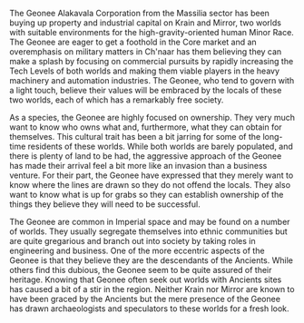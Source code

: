 The Geonee Alakavala Corporation from the Massilia sector has been buying up property and industrial capital on Krain and Mirror, two worlds with suitable environments for the high-gravity-oriented human Minor Race. The Geonee are eager to get a foothold in the Core market and an overemphasis on military matters in Ch'naar has them believing they can make a splash by focusing on commercial pursuits by rapidly increasing the Tech Levels of both worlds and making them viable players in the heavy machinery and automation industries. The Geonee, who tend to govern with a light touch, believe their values will be embraced by the locals of these two worlds, each of which has a remarkably free society.

As a species, the Geonee are highly focused on ownership. They very much want to know who owns what and, furthermore, what they can obtain for themselves. This cultural trait has been a bit jarring for some of the long-time residents of these worlds. While both worlds are barely populated, and there is plenty of land to be had, the aggressive approach of the Geonee has made their arrival feel a bit more like an invasion than a business venture. For their part, the Geonee have expressed that they merely want to know where the lines are drawn so they do not offend the locals. They also want to know what is up for grabs so they can establish ownership of the things they believe they will need to be successful.

The Geonee are common in Imperial space and may be found on a number of worlds. They usually segregate themselves into ethnic communities but are quite gregarious and branch out into society by taking roles in engineering and business. One of the more eccentric aspects of the Geonee is that they believe they are the descendants of the Ancients. While others find this dubious, the Geonee seem to be quite assured of their heritage. Knowing that Geonee often seek out worlds with Ancients sites has caused a bit of a stir in the region. Neither Krain nor Mirror are known to have been graced by the Ancients but the mere presence of the Geonee has drawn archaeologists and speculators to these worlds for a fresh look.

